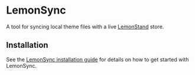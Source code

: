 # LemonSync

A tool for syncing local theme files with a live [LemonStand](https://lemonstand.com/) store.

## Installation

See the [LemonSync installation guide](https://lemonstand.github.io/lemonsync-js/) for details on how to get started with LemonSync.
